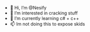 - 👋 Hi, I’m @Nesify
- 👀 I’m interested in cracking stuff
- 🌱 I’m currently learning c# + c++
- 📫 Im not doing this to expose skids
